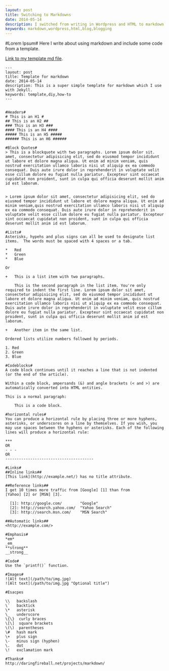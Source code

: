 ```yaml
---
layout: post
title: Switching to Markdowns
date: 2014-05-14
description: I switched from writing in Wordpress and HTML to markdown.
keywords: markdown,wordpress,html,blog,blogging
---
```



#Lorem Ipsum#
Here I write about using markdown and include some code from a template.

[Link to my template md file](http://geoffreybyers.github.io/public/2014-05-14-template.md).

	---
	layout: post
	title: Template for markdown
	date: 2014-05-14
	description: This is a super simple template for markdown which I use with Jekyll.
	keywords: template,diy,how-to
	---


	#Headers#
	# This is an H1 #
	## This is an H2 ##
	### This is an H3 ###
	#### This is an H4 ####
	##### This is an H5 #####
	###### This is an H6 ######

	#Block Quotes#
	> This is a blockquote with two paragraphs. Lorem ipsum dolor sit. amet, consectetur adipisicing elit, sed do eiusmod tempor incididunt ut labore et dolore magna aliqua. Ut enim ad minim veniam, quis nostrud exercitation ullamco laboris nisi ut aliquip ex ea commodo consequat. Duis aute irure dolor in reprehenderit in voluptate velit esse cillum dolore eu fugiat nulla pariatur. Excepteur sint occaecat cupidatat non proident, sunt in culpa qui officia deserunt mollit anim id est laborum.


	> Lorem ipsum dolor sit amet, consectetur adipisicing elit, sed do eiusmod tempor incididunt ut labore et dolore magna aliqua. Ut enim ad minim veniam,quis nostrud exercitation ullamco laboris nisi ut aliquip ex ea commodo consequat. Duis aute irure dolor in reprehenderit in voluptate velit esse cillum dolore eu fugiat nulla pariatur. Excepteur sint occaecat cupidatat non proident, sunt in culpa qui officia deserunt mollit anim id est laborum.

	#Lists#
	Asterisks, hypehs and plus signs can all be used to designate list items.  The words must be spaced with 4 spaces or a tab.

	*   Red
	*   Green
	*   Blue

	Or 

	+   This is a list item with two paragraphs.

	    This is the second paragraph in the list item. You're only required to indent the first line. Lorem ipsum dolor sit amet, consectetur adipisicing elit, sed do eiusmod tempor incididunt ut labore et dolore magna aliqua. Ut enim ad minim veniam, quis nostrud exercitation ullamco laboris nisi ut aliquip ex ea commodo consequat. Duis aute irure dolor in reprehenderit in voluptate velit esse cillum dolore eu fugiat nulla pariatur. Excepteur sint occaecat cupidatat non proident, sunt in culpa qui officia deserunt mollit anim id est laborum.

	+   Another item in the same list.

	Ordered lists utilize numbers followed by periods.

	1. Red
	2. Green
	3. Blue

	#Codeblocks#
	A code block continues until it reaches a line that is not indented (or the end of the article).

	Within a code block, ampersands (&) and angle brackets (< and >) are automatically converted into HTML entities. 

	This is a normal paragraph:

	    This is a code block.

	#horizontal rules#
	You can produce a horizontal rule by placing three or more hyphens, asterisks, or underscores on a line by themselves. If you wish, you may use spaces between the hyphens or asterisks. Each of the following lines will produce a horizontal rule:

	***
	OR
	- - -
	OR
	---------------------------------------

	#Links#
	##Inline links##
	[This link](http://example.net/) has no title attribute.

	##Reference links##
	I get 10 times more traffic from [Google] [1] than from
	[Yahoo] [2] or [MSN] [3].

	  [1]: http://google.com/        "Google"
	  [2]: http://search.yahoo.com/  "Yahoo Search"
	  [3]: http://search.msn.com/    "MSN Search"

	##Automatic links##
	<http://example.com/>

	#Emphasis#
	*em*
	_em_
	**strong**
	__strong__

	#Code#
	Use the `printf()` function.

	#Images#
	![Alt text](/path/to/img.jpg)
	![Alt text](/path/to/img.jpg "Optional title")

	#Esacpes

	\\   backslash
	\`   backtick
	\*   asterisk
	\_   underscore
	\{\}  curly braces
	\[\]  square brackets
	\(\)  parentheses
	\#   hash mark
	\+   plus sign
	\-   minus sign (hyphen)
	\.   dot
	\!   exclamation mark

	#Thanks#
	http://daringfireball.net/projects/markdown/
